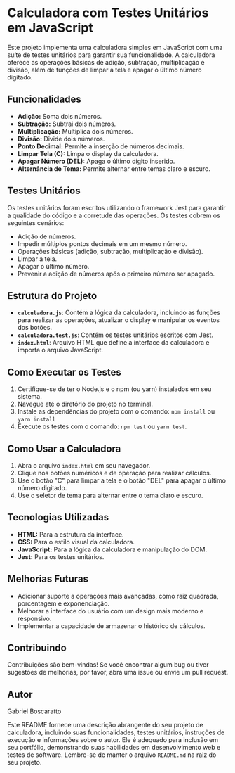 # Calculadora com Testes Unitários em JavaScript

Este projeto implementa uma calculadora simples em JavaScript com uma suíte de testes unitários para garantir sua funcionalidade. A calculadora oferece as operações básicas de adição, subtração, multiplicação e divisão, além de funções de limpar a tela e apagar o último número digitado.

## Funcionalidades

* **Adição:** Soma dois números.
* **Subtração:** Subtrai dois números.
* **Multiplicação:** Multiplica dois números.
* **Divisão:** Divide dois números.
* **Ponto Decimal:** Permite a inserção de números decimais.
* **Limpar Tela (C):** Limpa o display da calculadora.
* **Apagar Número (DEL):** Apaga o último dígito inserido.
* **Alternância de Tema:** Permite alternar entre temas claro e escuro.

## Testes Unitários

Os testes unitários foram escritos utilizando o framework Jest para garantir a qualidade do código e a corretude das operações. Os testes cobrem os seguintes cenários:

* Adição de números.
* Impedir múltiplos pontos decimais em um mesmo número.
* Operações básicas (adição, subtração, multiplicação e divisão).
* Limpar a tela.
* Apagar o último número.
* Prevenir a adição de números após o primeiro número ser apagado.


## Estrutura do Projeto

* **`calculadora.js`**: Contém a lógica da calculadora, incluindo as funções para realizar as operações, atualizar o display e manipular os eventos dos botões.
* **`calculadora.test.js`**: Contém os testes unitários escritos com Jest.
* **`index.html`**: Arquivo HTML que define a interface da calculadora e importa o arquivo JavaScript.

## Como Executar os Testes

1. Certifique-se de ter o Node.js e o npm (ou yarn) instalados em seu sistema.
2. Navegue até o diretório do projeto no terminal.
3. Instale as dependências do projeto com o comando: `npm install` ou `yarn install`
4. Execute os testes com o comando: `npm test` ou `yarn test`.

## Como Usar a Calculadora

1. Abra o arquivo `index.html` em seu navegador.
2. Clique nos botões numéricos e de operação para realizar cálculos.
3. Use o botão "C" para limpar a tela e o botão "DEL" para apagar o último número digitado.
4. Use o seletor de tema para alternar entre o tema claro e escuro.

## Tecnologias Utilizadas

* **HTML:** Para a estrutura da interface.
* **CSS:** Para o estilo visual da calculadora.
* **JavaScript:** Para a lógica da calculadora e manipulação do DOM.
* **Jest:** Para os testes unitários.

## Melhorias Futuras

* Adicionar suporte a operações mais avançadas, como raiz quadrada, porcentagem e exponenciação.
* Melhorar a interface do usuário com um design mais moderno e responsivo.
* Implementar a capacidade de armazenar o histórico de cálculos.

## Contribuindo

Contribuições são bem-vindas! Se você encontrar algum bug ou tiver sugestões de melhorias, por favor, abra uma issue ou envie um pull request.


## Autor

Gabriel Boscaratto



Este README fornece uma descrição abrangente do seu projeto de calculadora, incluindo suas funcionalidades, testes unitários, instruções de execução e informações sobre o autor.  Ele é adequado para inclusão em seu portfólio, demonstrando suas habilidades em desenvolvimento web e testes de software. Lembre-se de manter o arquivo `README.md` na raiz do seu projeto.
